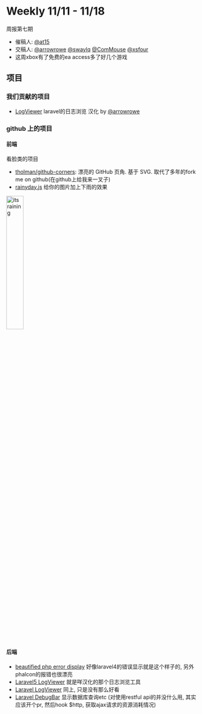 # Weekly 11/11 - 11/18

周报第七期
- 催稿人: [@at15](https://github.com/at15)
- 交稿人: [@arrowrowe](https://github.com/arrowrowe) [@swaylq](https://github.com/swaylq) [@ComMouse](https://github.com/ComMouse) [@xsfour](https://github.com/xsfour)
- 这周xbox有了免费的ea access多了好几个游戏

## 项目

### 我们贡献的项目

- [LogViewer](https://github.com/ARCANEDEV/LogViewer/pull/24) laravel的日志浏览 汉化 by [@arrowrowe](https://github.com/arrowrowe) 

### github 上的项目

#### 前端

看脸类的项目

- [tholman/github-corners](https://github.com/tholman/github-corners): 漂亮的 GitHub 页角. 基于 SVG. 取代了多年的fork me on github(在github上给我来一叉子)
- [rainyday.js](https://github.com/maroslaw/rainyday.js) 给你的图片加上下雨的效果
<img src="http://maroslaw.github.io/rainyday.js/img/dm2.jpg" alt="its raining" width="30%" height="auto">

#### 后端

- [beautified php error display](http://filp.github.io/whoops/) 好像laravel4的错误显示就是这个样子的, 另外phalcon的报错也很漂亮
- [Laravel5 LogViewer](https://github.com/ARCANEDEV/LogViewer) 就是咩汉化的那个日志浏览工具
- [Laravel LogViewer](https://github.com/rap2hpoutre/laravel-log-viewer) 同上, 只是没有那么好看
- [Laravel DebugBar](https://github.com/barryvdh/laravel-debugbar) 显示数据库查询etc (对使用restful api的并没什么用, 其实应该开个pr,
 然后hook $http, 获取ajax请求的资源消耗情况)
